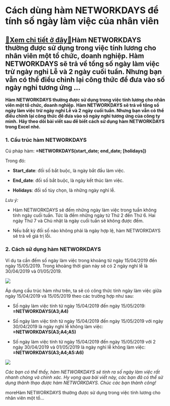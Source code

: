 Cách dùng hàm NETWORKDAYS để tính số ngày làm việc của nhân viên
================================================================

[:gift:Xem chi tiết ở đây:gift:](https://hddtvn.com/cach-dung-ham-networkdays-de-tinh-so-ngay-lam-viec-cua-nhan-vien/)Hàm NETWORKDAYS thường được sử dụng trong việc tính lương cho nhân viên một tổ chức, doanh nghiệp. Hàm NETWORKDAYS sẽ trả về tổng số ngày làm việc trừ ngày nghỉ Lễ và 2 ngày cuối tuần. Nhưng bạn vẫn có thể điều chỉnh lại công thức để đưa vào số ngày nghỉ tương ứng …
--------------------------------------------------------------------------------------------------------------------------------------------------------------------------------------------------------------------------------------------------------------------------

**Hàm NETWORKDAYS thường được sử dụng trong việc tính lương cho nhân viên một tổ chức, doanh nghiệp.** **Hàm NETWORKDAYS sẽ trả về tổng số ngày làm việc trừ ngày nghỉ Lễ và 2 ngày cuối tuần. Nhưng bạn vẫn có thể điều chỉnh lại công thức để đưa vào số ngày nghỉ tương ứng của công ty mình.** **Hãy theo dõi bài viết sau để biết cách sử dụng hàm NETWORKDAYS trong Excel nhé.**


### 1. Cấu trúc hàm NETWORKDAYS


Cú pháp hàm: **=NETWORKDAYS(start\_date; end\_date; [holidays])**


Trong đó:




* **Start\_date**: đối số bắt buộc, là ngày bắt đầu làm việc.

* **End\_date**: đối số bắt buộc, là ngày kết thúc làm việc.

* **Holidays**: đối số tùy chọn, là những ngày nghỉ lễ.



*Lưu ý:*




* Hàm NETWORKDAYS sẽ đếm những ngày làm việc trong tuần không tính ngày cuối tuần. Tức là đếm những ngày từ Thứ 2 đến Thứ 6. Hai ngày Thứ 7 và Chủ nhật là ngày cuối tuần sẽ không được đếm.

* Nếu bất kỳ đối số nào không phải là ngày hợp lệ, hàm NETWORKDAYS sẽ trả về giá trị lỗi.



### 2. Cách sử dụng hàm NETWORKDAYS


Ví dụ ta cần đếm số ngày làm việc trong khoảng từ ngày 15/04/2019 đến ngày 15/05/2019. Trong khoảng thời gian này sẽ có 2 ngày nghỉ lễ là 30/04/2019 và 01/05/2019.


[![](https://hddtvn.com/wp-content/uploads/2021/01/YTNI2r9.png)](https://hddtvn.com/wp-content/uploads/2021/01/YTNI2r9.png)


Áp dụng cấu trúc hàm như trên, ta sẽ có công thức tính ngày làm việc giữa ngày 15/04/2019 và 15/05/2019 theo các trường hợp như sau:




* Số ngày làm việc tính từ ngày 15/04/2019 đến ngày 15/05/2019: **=NETWORKDAYS(A3;A4)**

* Số ngày làm việc tính từ ngày 15/04/2019 đến ngày 15/05/2019 với ngày 30/04/2019 là ngày nghỉ lễ không làm việc: **=NETWORKDAYS(A3;A4;A5)**

* Số ngày làm việc tính từ ngày 15/04/2019 đến ngày 15/05/2019 với 2 ngày 30/04/2019 và 01/05/2019 là ngày nghỉ lễ không làm việc: **=NETWORKDAYS(A3;A4;A5:A6)**



![](https://hddtvn.com/wp-content/uploads/2021/01/XCdmBaL.png)


*Các bạn có thể thấy, hàm NETWORKDAYS sẽ tính ra số ngày làm việc rất nhanh chóng và chính xác. Hy vọng qua bài viết này, các bạn đã có thể sử dụng thành thạo được hàm NETWORKDAYS. Chúc các bạn thành công!*


moreHàm NETWORKDAYS thường được sử dụng trong việc tính lương cho nhân viên một tổ…

